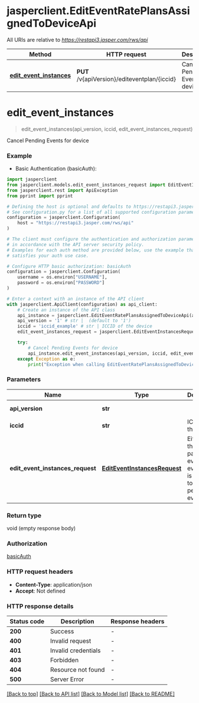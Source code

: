# jasperclient.EditEventRatePlansAssignedToDeviceApi

All URIs are relative to *https://restapi3.jasper.com/rws/api*

Method | HTTP request | Description
------------- | ------------- | -------------
[**edit_event_instances**](EditEventRatePlansAssignedToDeviceApi.md#edit_event_instances) | **PUT** /v{apiVersion}/editeventplan/{iccid} | Cancel Pending Events for device


# **edit_event_instances**
> edit_event_instances(api_version, iccid, edit_event_instances_request)

Cancel Pending Events for device

### Example

* Basic Authentication (basicAuth):

```python
import jasperclient
from jasperclient.models.edit_event_instances_request import EditEventInstancesRequest
from jasperclient.rest import ApiException
from pprint import pprint

# Defining the host is optional and defaults to https://restapi3.jasper.com/rws/api
# See configuration.py for a list of all supported configuration parameters.
configuration = jasperclient.Configuration(
    host = "https://restapi3.jasper.com/rws/api"
)

# The client must configure the authentication and authorization parameters
# in accordance with the API server security policy.
# Examples for each auth method are provided below, use the example that
# satisfies your auth use case.

# Configure HTTP basic authorization: basicAuth
configuration = jasperclient.Configuration(
    username = os.environ["USERNAME"],
    password = os.environ["PASSWORD"]
)

# Enter a context with an instance of the API client
with jasperclient.ApiClient(configuration) as api_client:
    # Create an instance of the API class
    api_instance = jasperclient.EditEventRatePlansAssignedToDeviceApi(api_client)
    api_version = '1' # str |  (default to '1')
    iccid = 'iccid_example' # str | ICCID of the device
    edit_event_instances_request = jasperclient.EditEventInstancesRequest() # EditEventInstancesRequest | Either of the parameters eventID or eventName is required to cancel pending events

    try:
        # Cancel Pending Events for device
        api_instance.edit_event_instances(api_version, iccid, edit_event_instances_request)
    except Exception as e:
        print("Exception when calling EditEventRatePlansAssignedToDeviceApi->edit_event_instances: %s\n" % e)
```



### Parameters


Name | Type | Description  | Notes
------------- | ------------- | ------------- | -------------
 **api_version** | **str**|  | [default to &#39;1&#39;]
 **iccid** | **str**| ICCID of the device | 
 **edit_event_instances_request** | [**EditEventInstancesRequest**](EditEventInstancesRequest.md)| Either of the parameters eventID or eventName is required to cancel pending events | 

### Return type

void (empty response body)

### Authorization

[basicAuth](../README.md#basicAuth)

### HTTP request headers

 - **Content-Type**: application/json
 - **Accept**: Not defined

### HTTP response details

| Status code | Description | Response headers |
|-------------|-------------|------------------|
**200** | Success |  -  |
**400** | Invalid request |  -  |
**401** | Invalid credentials |  -  |
**403** | Forbidden |  -  |
**404** | Resource not found |  -  |
**500** | Server Error |  -  |

[[Back to top]](#) [[Back to API list]](../README.md#documentation-for-api-endpoints) [[Back to Model list]](../README.md#documentation-for-models) [[Back to README]](../README.md)

